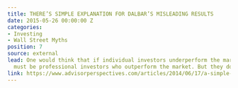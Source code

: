```yaml
---
title: THERE’S SIMPLE EXPLANATION FOR DALBAR’S MISLEADING RESULTS
date: 2015-05-26 00:00:00 Z
categories:
- Investing
- Wall Street Myths
position: 7
source: external
lead: One would think that if individual investors underperform the market, then it
  must be professional investors who outperform the market. But they don’t.
link: https://www.advisorperspectives.com/articles/2014/06/17/a-simple-explanation-for-dalbar-s-misleading-results
---
```


